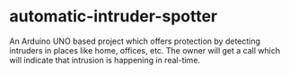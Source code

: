 # automatic-intruder-spotter
An Arduino UNO based project which offers protection by detecting intruders in places like home, offices, etc. The owner will get a call which will indicate that intrusion is happening in real-time.
